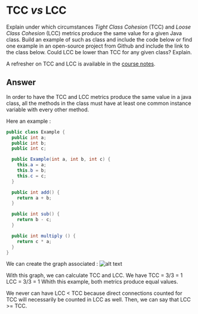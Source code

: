 # TCC *vs* LCC

Explain under which circumstances *Tight Class Cohesion* (TCC) and *Loose Class Cohesion* (LCC) metrics produce the same value for a given Java class. Build an example of such as class and include the code below or find one example in an open-source project from Github and include the link to the class below. Could LCC be lower than TCC for any given class? Explain.

A refresher on TCC and LCC is available in the [course notes](https://oscarlvp.github.io/vandv-classes/#cohesion-graph).

## Answer

In order to have the TCC and LCC metrics produce the same value in a java class, all the methods in the class must have at least one common instance variable with every other method.

Here an example : 


```java
public class Example {
  public int a;
  public int b;
  public int c;

  public Example(int a, int b, int c) {
    this.a = a;
    this.b = b;
    this.c = c;
  }

  public int add() {
    return a + b;
  }

  public int sub() {
    return b - c;
  }

  public int multiply () {
    return c * a;
  }  
}
```
We can create the graph associated :
![alt text](https://github.com/lise-rg/VV-ISTIC-TP2/tree/main/exercises/imagetcclcc.png)

With this graph, we can calculate TCC and LCC.
We have TCC = 3/3 = 1 LCC = 3/3 = 1
Whith this example, both metrics produce equal values.

We never can have LCC < TCC because direct connections counted for TCC will necessarily be counted in LCC as well.
Then, we can say that LCC >= TCC.
